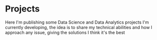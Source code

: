 # Projects
Here I'm publishing some Data Science and Data Analytics projects I'm currently developing, the idea is to share my technical abilities and how I approach any issue, giving the solutions I think it's the best

